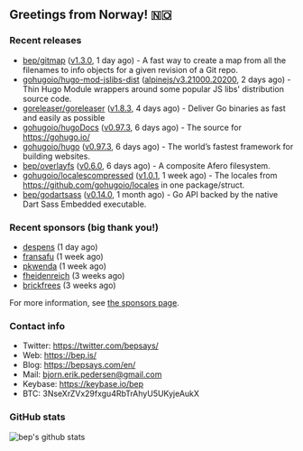 ## Greetings from Norway! 🇳🇴

### Recent releases
- [bep/gitmap](https://github.com/bep/gitmap) ([v1.3.0](https://github.com/bep/gitmap/releases/tag/v1.3.0), 1 day ago) - A fast way to create a map from all the filenames to info objects for a given revision of a Git repo.
- [gohugoio/hugo-mod-jslibs-dist](https://github.com/gohugoio/hugo-mod-jslibs-dist) ([alpinejs/v3.21000.20200](https://github.com/gohugoio/hugo-mod-jslibs-dist/releases/tag/alpinejs%2Fv3.21000.20200), 2 days ago) - Thin Hugo Module wrappers around some popular JS libs&#39; distribution source code.
- [goreleaser/goreleaser](https://github.com/goreleaser/goreleaser) ([v1.8.3](https://github.com/goreleaser/goreleaser/releases/tag/v1.8.3), 4 days ago) - Deliver Go binaries as fast and easily as possible
- [gohugoio/hugoDocs](https://github.com/gohugoio/hugoDocs) ([v0.97.3](https://github.com/gohugoio/hugoDocs/releases/tag/v0.97.3), 6 days ago) - The source for https://gohugo.io/
- [gohugoio/hugo](https://github.com/gohugoio/hugo) ([v0.97.3](https://github.com/gohugoio/hugo/releases/tag/v0.97.3), 6 days ago) - The world’s fastest framework for building websites.
- [bep/overlayfs](https://github.com/bep/overlayfs) ([v0.6.0](https://github.com/bep/overlayfs/releases/tag/v0.6.0), 6 days ago) - A composite Afero filesystem.
- [gohugoio/localescompressed](https://github.com/gohugoio/localescompressed) ([v1.0.1](https://github.com/gohugoio/localescompressed/releases/tag/v1.0.1), 1 week ago) - The locales from https://github.com/gohugoio/locales in one package/struct.
- [bep/godartsass](https://github.com/bep/godartsass) ([v0.14.0](https://github.com/bep/godartsass/releases/tag/v0.14.0), 1 month ago) - Go API backed by the native Dart Sass Embedded executable.


### Recent sponsors (big thank you!)

- [despens](https://github.com/despens) (1 day ago)
- [fransafu](https://github.com/fransafu) (1 week ago)
- [pkwenda](https://github.com/pkwenda) (1 week ago)
- [fheidenreich](https://github.com/fheidenreich) (3 weeks ago)
- [brickfrees](https://github.com/brickfrees) (3 weeks ago)

For more information, see [the sponsors page](https://github.com/sponsors/bep/).

### Contact info
- Twitter: https://twitter.com/bepsays/
- Web: https://bep.is/
- Blog: https://bepsays.com/en/
- Mail: bjorn.erik.pedersen@gmail.com
- Keybase: https://keybase.io/bep
- BTC: 3NseXrZVx29fxgu4RbTrAhyU5UKyjeAukX


### GitHub stats
![bep's github stats](https://github-readme-stats.vercel.app/api?username=bep&count_private=true&hide_title=true)

